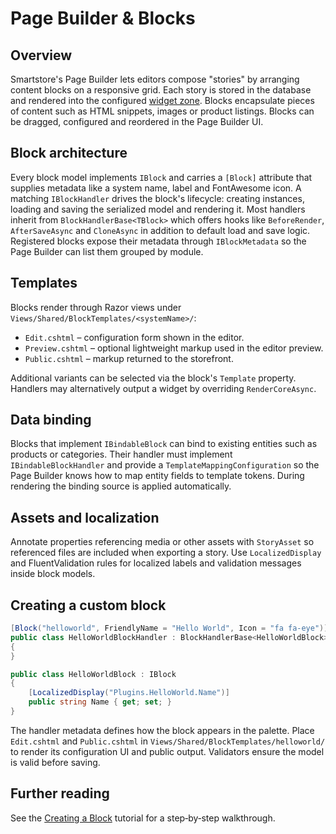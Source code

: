 # Page Builder & Blocks

## Overview
Smartstore's Page Builder lets editors compose "stories" by arranging content blocks on a responsive grid. Each story is stored in the database and rendered into the configured [widget zone](/framework/content/widgets#zones). Blocks encapsulate pieces of content such as HTML snippets, images or product listings. Blocks can be dragged, configured and reordered in the Page Builder UI.

## Block architecture
Every block model implements `IBlock` and carries a `[Block]` attribute that supplies metadata like a system name, label and FontAwesome icon. A matching `IBlockHandler` drives the block's lifecycle: creating instances, loading and saving the serialized model and rendering it. Most handlers inherit from `BlockHandlerBase<TBlock>` which offers hooks like `BeforeRender`, `AfterSaveAsync` and `CloneAsync` in addition to default load and save logic. Registered blocks expose their metadata through `IBlockMetadata` so the Page Builder can list them grouped by module.

## Templates
Blocks render through Razor views under `Views/Shared/BlockTemplates/<systemName>/`:

- `Edit.cshtml` – configuration form shown in the editor.
- `Preview.cshtml` – optional lightweight markup used in the editor preview.
- `Public.cshtml` – markup returned to the storefront.

Additional variants can be selected via the block's `Template` property. Handlers may alternatively output a widget by overriding `RenderCoreAsync`.

## Data binding
Blocks that implement `IBindableBlock` can bind to existing entities such as products or categories. Their handler must implement `IBindableBlockHandler` and provide a `TemplateMappingConfiguration` so the Page Builder knows how to map entity fields to template tokens. During rendering the binding source is applied automatically.

## Assets and localization
Annotate properties referencing media or other assets with `StoryAsset` so referenced files are included when exporting a story. Use `LocalizedDisplay` and FluentValidation rules for localized labels and validation messages inside block models.

## Creating a custom block
```csharp
[Block("helloworld", FriendlyName = "Hello World", Icon = "fa fa-eye")]
public class HelloWorldBlockHandler : BlockHandlerBase<HelloWorldBlock>
{
}

public class HelloWorldBlock : IBlock
{
    [LocalizedDisplay("Plugins.HelloWorld.Name")]
    public string Name { get; set; }
}
```
The handler metadata defines how the block appears in the palette. Place `Edit.cshtml` and `Public.cshtml` in `Views/Shared/BlockTemplates/helloworld/` to render its configuration UI and public output. Validators ensure the model is valid before saving.

## Further reading
See the [Creating a Block](../../compose/modules/examples/creating-a-block.md) tutorial for a step‑by‑step walkthrough.